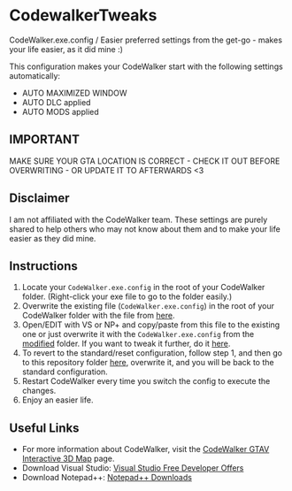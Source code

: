 # CodewalkerTweaks
CodeWalker.exe.config / Easier preferred settings from the get-go - makes your life easier, as it did mine :)

This configuration makes your CodeWalker start with the following settings automatically:
- AUTO MAXIMIZED WINDOW
- AUTO DLC applied
- AUTO MODS applied

## IMPORTANT ##
MAKE SURE YOUR GTA LOCATION IS CORRECT - CHECK IT OUT BEFORE OVERWRITING - OR UPDATE IT TO AFTERWARDS <3

## Disclaimer

I am not affiliated with the CodeWalker team. These settings are purely shared to help others who may not know about them and to make your life easier as they did mine.

## Instructions

1. Locate your `CodeWalker.exe.config` in the root of your CodeWalker folder. (Right-click your exe file to go to the folder easily.)
2. Overwrite the existing file (`CodeWalker.exe.config`) in the root of your CodeWalker folder with the file from [here](https://github.com/iplayer1337fivem/codewalkerTweaks/tree/main/modified).
3. Open/EDIT with VS or NP+ and copy/paste from this file to the existing one or just overwrite it with the `CodeWalker.exe.config` from the [modified](https://github.com/iplayer1337fivem/codewalkerTweaks/blob/main/modified/CodeWalker.exe.config) folder. If you want to tweak it further, do it [here](https://github.com/iplayer1337fivem/codewalkerTweaks/tree/main/modified).
4. To revert to the standard/reset configuration, follow step 1, and then go to this repository folder [here](https://github.com/iplayer1337fivem/codewalkerTweaks/tree/main/standard), overwrite it, and you will be back to the standard configuration.
5. Restart CodeWalker every time you switch the config to execute the changes.
6. Enjoy an easier life.

## Useful Links

- For more information about CodeWalker, visit the [CodeWalker GTAV Interactive 3D Map](https://www.gta5-mods.com/tools/codewalker-gtav-interactive-3d-map) page.
- Download Visual Studio: [Visual Studio Free Developer Offers](https://visualstudio.microsoft.com/free-developer-offers/)
- Download Notepad++: [Notepad++ Downloads](https://notepad-plus-plus.org/downloads/)
